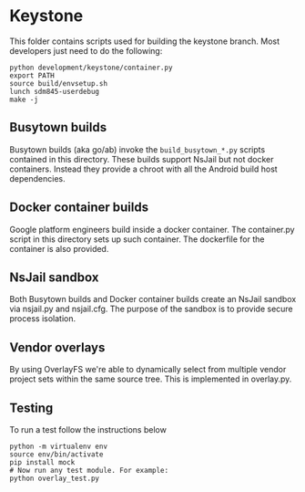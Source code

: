# Keystone

This folder contains scripts used for building the keystone branch.
Most developers just need to do the following:

```
python development/keystone/container.py
export PATH
source build/envsetup.sh
lunch sdm845-userdebug
make -j
```

## Busytown builds

Busytown builds (aka go/ab) invoke the ```build_busytown_*.py``` scripts contained
in this directory. These builds support NsJail but not docker containers.
Instead they provide a chroot with all the Android build host dependencies.

## Docker container builds

Google platform engineers build inside a docker container. The container.py
script in this directory sets up such container. The dockerfile for the
container is also provided.

## NsJail sandbox

Both Busytown builds and Docker container builds create an NsJail sandbox via
nsjail.py and nsjail.cfg. The purpose of the sandbox is to provide secure
process isolation.

## Vendor overlays

By using OverlayFS we're able to dynamically select from multiple vendor project
sets within the same source tree. This is implemented in overlay.py.

## Testing

To run a test follow the instructions below

```
python -m virtualenv env
source env/bin/activate
pip install mock
# Now run any test module. For example:
python overlay_test.py
```
